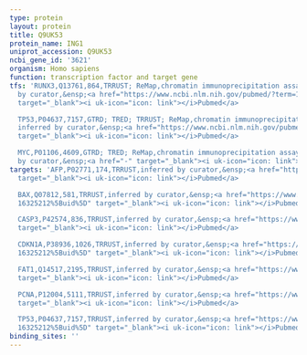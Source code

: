 ```yaml
---
type: protein
layout: protein
title: Q9UK53
protein_name: ING1
uniprot_accession: Q9UK53
ncbi_gene_id: '3621'
organism: Homo sapiens
function: transcription factor and target gene
tfs: 'RUNX3,Q13761,864,TRRUST; ReMap,chromatin immunoprecipitation assay; inferred
  by curator,&ensp;<a href="https://www.ncbi.nlm.nih.gov/pubmed/?term=17956589%5Buid%5D"
  target="_blank"><i uk-icon="icon: link"></i>Pubmed</a>

  TP53,P04637,7157,GTRD; TRED; TRRUST; ReMap,chromatin immunoprecipitation assay;
  inferred by curator,&ensp;<a href="https://www.ncbi.nlm.nih.gov/pubmed/?term=16465410%5Buid%5D"
  target="_blank"><i uk-icon="icon: link"></i>Pubmed</a>

  MYC,P01106,4609,GTRD; TRED; ReMap,chromatin immunoprecipitation assay; inferred
  by curator,&ensp;<a href="-" target="_blank"><i uk-icon="icon: link"></i>Pubmed</a>'
targets: 'AFP,P02771,174,TRRUST,inferred by curator,&ensp;<a href="https://www.ncbi.nlm.nih.gov/pubmed/?term=14522900%5Buid%5D"
  target="_blank"><i uk-icon="icon: link"></i>Pubmed</a>

  BAX,Q07812,581,TRRUST,inferred by curator,&ensp;<a href="https://www.ncbi.nlm.nih.gov/pubmed/?term=15662138;
  16325212%5Buid%5D" target="_blank"><i uk-icon="icon: link"></i>Pubmed</a>

  CASP3,P42574,836,TRRUST,inferred by curator,&ensp;<a href="https://www.ncbi.nlm.nih.gov/pubmed/?term=15662138%5Buid%5D"
  target="_blank"><i uk-icon="icon: link"></i>Pubmed</a>

  CDKN1A,P38936,1026,TRRUST,inferred by curator,&ensp;<a href="https://www.ncbi.nlm.nih.gov/pubmed/?term=14522900;
  16325212%5Buid%5D" target="_blank"><i uk-icon="icon: link"></i>Pubmed</a>

  FAT1,Q14517,2195,TRRUST,inferred by curator,&ensp;<a href="https://www.ncbi.nlm.nih.gov/pubmed/?term=15743678%5Buid%5D"
  target="_blank"><i uk-icon="icon: link"></i>Pubmed</a>

  PCNA,P12004,5111,TRRUST,inferred by curator,&ensp;<a href="https://www.ncbi.nlm.nih.gov/pubmed/?term=18691180%5Buid%5D"
  target="_blank"><i uk-icon="icon: link"></i>Pubmed</a>

  TP53,P04637,7157,TRRUST,inferred by curator,&ensp;<a href="https://www.ncbi.nlm.nih.gov/pubmed/?term=15662138;
  16325212%5Buid%5D" target="_blank"><i uk-icon="icon: link"></i>Pubmed</a>'
binding_sites: ''
---
```

